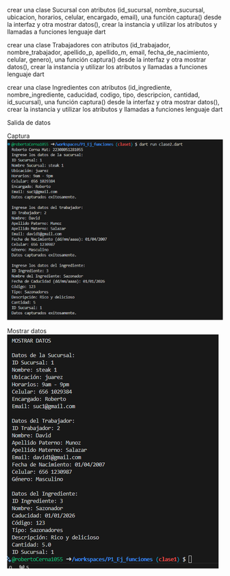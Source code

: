 crear una clase Sucursal con atributos (id_sucursal, nombre_sucursal, ubicacion, horarios, celular, encargado, email), una función captura() desde la interfaz y otra mostrar datos(), crear la instancia y utilizar los atributos y llamadas a funciones lenguaje dart

crear una clase Trabajadores con atributos (id_trabajador, nombre_trabajador, apellido_p, apellido_m, email, fecha_de_nacimiento, celular, genero), una función captura() desde la interfaz y otra mostrar datos(), crear la instancia y utilizar los atributos y llamadas a funciones lenguaje dart

crear una clase Ingredientes con atributos (id_ingrediente, nombre_ingrediente, caducidad, codigo, tipo, descripcion, cantidad, id_sucursal), una función captura() desde la interfaz y otra mostrar datos(), crear la instancia y utilizar los atributos y llamadas a funciones lenguaje dart

Salida de datos

Captura
![alt text](image-10.png)

Mostrar datos
![alt text](image-11.png)
